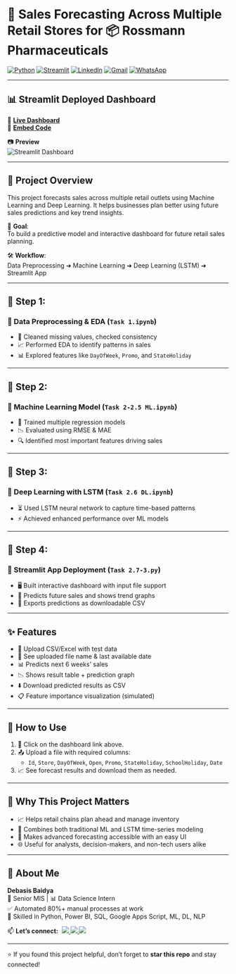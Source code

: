 # 🏬 Sales Forecasting Across Multiple Retail Stores for 📦 **Rossmann Pharmaceuticals**  

[![Python](https://img.shields.io/badge/Python-Used-blue?logo=python&logoColor=white)](https://www.python.org/)
[![Streamlit](https://img.shields.io/badge/Streamlit-Dashboard-red?logo=streamlit&logoColor=white)](https://streamlit.io/)
[![LinkedIn](https://img.shields.io/badge/LinkedIn-Connect-blue?logo=linkedin&logoColor=white)](https://www.linkedin.com/in/debasisbaidya)
[![Gmail](https://img.shields.io/badge/Gmail-Mail_Me-red?logo=gmail&logoColor=white)](mailto:speak2debasis@gmail.com)
[![WhatsApp](https://img.shields.io/badge/WhatsApp-Chat-green?logo=whatsapp&logoColor=white)](https://api.whatsapp.com/send?phone=918013316086&text=Hi%20Debasis!)

---

## 📊 Streamlit Deployed Dashboard

🔗 [**Live Dashboard**](https://salesforecastingproject-6-baycznp8znqyhupggduqbm.streamlit.app/)  
🔗 [**Embed Code**](https://salesforecastingproject-6-baycznp8znqyhupggduqbm.streamlit.app/?embed_options=show_toolbar,show_padding,show_footer,light_theme,show_colored_line)

📷 **Preview**  
![Streamlit Dashboard](assets/Streamlit%20Dashboard%20with%20live%20prediction%20based%20on%20input.png)

---

## 🧾 Project Overview

This project forecasts sales across multiple retail outlets using Machine Learning and Deep Learning. It helps businesses plan better using future sales predictions and key trend insights.

🎯 **Goal**:  
To build a predictive model and interactive dashboard for future retail sales planning.

🛠️ **Workflow**:  
Data Preprocessing ➜ Machine Learning ➜ Deep Learning (LSTM) ➜ Streamlit App

---

## 🔹 Step 1:  
### 🧹 Data Preprocessing & EDA (`Task 1.ipynb`)

- 🧽 Cleaned missing values, checked consistency  
- 📈 Performed EDA to identify patterns in sales  
- 📊 Explored features like `DayOfWeek`, `Promo`, and `StateHoliday`

---

## 🔹 Step 2:  
### 🤖 Machine Learning Model (`Task 2-2.5 ML.ipynb`)

- 🧠 Trained multiple regression models  
- 📉 Evaluated using RMSE & MAE  
- 🔍 Identified most important features driving sales  

---

## 🔹 Step 3:  
### 🧠 Deep Learning with LSTM (`Task 2.6 DL.ipynb`)

- ⏳ Used LSTM neural network to capture time-based patterns  
- ⚡ Achieved enhanced performance over ML models  

---

## 🔹 Step 4:  
### 📲 Streamlit App Deployment (`Task 2.7-3.py`)

- 🖥️ Built interactive dashboard with input file support  
- 📆 Predicts future sales and shows trend graphs  
- 💾 Exports predictions as downloadable CSV  

---

## ✨ Features

- 📁 Upload CSV/Excel with test data  
- 📌 See uploaded file name & last available date  
- 📊 Predicts next 6 weeks’ sales  
- 📉 Shows result table + prediction graph  
- ⬇️ Download predicted results as CSV  
- 📋 Feature importance visualization (simulated)

---

## 🚀 How to Use

1. 🔗 Click on the dashboard link above.  
2. 📤 Upload a file with required columns:  
   - `Id`, `Store`, `DayOfWeek`, `Open`, `Promo`, `StateHoliday`, `SchoolHoliday`, `Date`  
3. 📈 See forecast results and download them as needed.

---

## 📌 Why This Project Matters

- 📈 Helps retail chains plan ahead and manage inventory  
- 🧠 Combines both traditional ML and LSTM time-series modeling  
- 🧪 Makes advanced forecasting accessible with an easy UI  
- 🌐 Useful for analysts, decision-makers, and non-tech users alike

---

## 👤 About Me

**Debasis Baidya**  
💼 Senior MIS | 📊 Data Science Intern  
✅ Automated 80%+ manual processes at work  
🧠 Skilled in Python, Power BI, SQL, Google Apps Script, ML, DL, NLP  

<p align="left">
  📫 <strong>Let’s connect:</strong>&nbsp;

  <a href="https://www.linkedin.com/in/debasisbaidya">
    <img src="https://img.shields.io/badge/LinkedIn-View_Profile-blue?logo=linkedin&logoColor=white" />
  </a>

  <a href="mailto:speak2debasis@gmail.com">
    <img src="https://img.shields.io/badge/Gmail-Mail_Me-red?logo=gmail&logoColor=white" />
  </a>

  <a href="https://api.whatsapp.com/send?phone=918013316086&text=Hi%20Debasis!">
    <img src="https://img.shields.io/badge/WhatsApp-Message-green?logo=whatsapp&logoColor=white" />
  </a>
</p>

---

⭐ If you found this project helpful, don’t forget to **star this repo** and stay connected!
